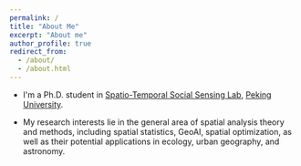 ```yaml
---
permalink: /
title: "About Me"
excerpt: "About me"
author_profile: true
redirect_from: 
  - /about/
  - /about.html
---
```


* I'm a Ph.D. student in [Spatio-Temporal Social Sensing Lab](https://geos3.netlify.app/), [Peking University](https://www.pku.edu.cn).

* My research interests lie in the general area of spatial analysis theory and methods, including spatial statistics, GeoAI, spatial optimization, as well as their potential applications in ecology, urban geography, and astronomy. 
